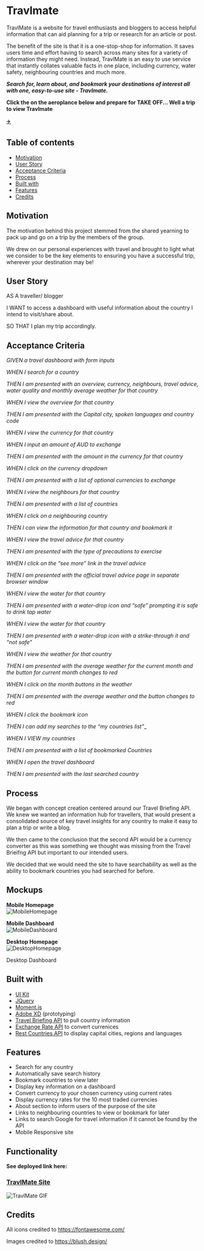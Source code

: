 # Travlmate
TravlMate is a website for travel enthusiasts and bloggers to access helpful information that can aid planning for a trip or research for an article or post.

The benefit of the site is that it is a one-stop-shop for information. It saves users time and effort having to search across many sites for a variety of information they might need. Instead, TravlMate is an easy to use service that instantly collates valuable facts in one place, including currency, water safety, neighbouring countries and much more.

<i><b> Search for, learn about, and bookmark your destinations of interest all with one, easy-to-use site -  Travlmate. </i></b>


<b> Click the on the aeroplance below and prepare for TAKE OFF... Well a trip to view Travlmate </b>

<a href="https://ffakih5.github.io/Travelmate/"> ✈️</a>

## Table of contents
  - [Motivation](#motivation)
  - [User Story](#userstory)
  - [Acceptance Criteria](#acceptancecriteria)
  - [Process](#process)
  - [Built with](#built-with)
  - [Features](#features)
  - [Credits](#credits)

## Motivation
The motivation behind this project stemmed from the shared yearning to pack up and go on a trip by the members of the group. 

We drew on our personal experiences with travel and brought to light what we consider to be the key elements to ensuring you have a successful trip, wherever your destination may be!

## User Story
AS A traveller/ blogger 

I WANT to access a dashboard with useful information about the country I intend to visit/share about.

SO THAT I plan my trip accordingly.


## Acceptance Criteria
_GIVEN a travel dashboard with form inputs_

_WHEN I search for a country_

_THEN I am presented with an overview, currency, neighbours, travel advice, water quality and monthly average weather for that country_

_WHEN I view the overview for that country_

_THEN I am presented with the Capital city, spoken languages and country code_

_WHEN I view the currency for that country_ 

_WHEN I input an amount of AUD to exchange_

_THEN I am presented with the amount in the currency for that country_ 

_WHEN I click on the currency dropdown_

_THEN I am presented with a list of optional currencies to exchange_

_WHEN I view the neighbours for that country_ 

_THEN I am presented with a list of countries_

_WHEN I click on a neighbouring country_

_THEN I can view the information for that country and bookmark it_

_WHEN I view the travel advice for that country_

_THEN I am presented with the type of precautions to exercise_

_WHEN I click on the “see more” link in the travel advice_

_THEN I am presented with the official travel advice page in separate browser window_

_WHEN I view the water for that country_

_THEN I am presented with a water-drop icon and “safe” prompting it is safe to drink tap water_

_WHEN I view the water for that country_

_THEN I am presented with a water-drop icon with a strike-through it and “not safe”_

_WHEN I view the weather for that country_ 

_THEN I am presented with the average weather for the current month and the button for current month changes to red_

_WHEN I click on the month buttons in the weather_

_THEN I am presented with the average weather and the button changes to red_

_WHEN I click the bookmark icon_

_THEN I can add my searches to the “my countries list”__

_WHEN I VIEW my countries_

_THEN I am presented with a list of bookmarked Countries_

_WHEN I open the travel dashboard_

_THEN I am presented with the last searched country_


## Process
We began with concept creation centered around our Travel Briefing API. We knew we wanted an information hub for travellers, that would present a consolidated source of key travel insights for any country to make it easy to plan a trip or write a blog. 

We then came to the conclusion that the second API would be a currency converter as this was something we thought was missing from the Travel Brieifng API but important to our intended users.

We decided that we would need the site to have searchability as well as the ability to bookmark countries you had searched for before.


## Mockups
<b>Mobile Homepage</b></br>
![MobileHomepage](https://github.com/ffakih5/Travelmate/blob/suzie-test/assets/images/Screenshots/MobileHomepage.png?raw=true)

<b>Mobile Dashboard</b></br>
![MobileDashboard](https://github.com/ffakih5/Travelmate/blob/suzie-test/assets/images/Screenshots/MobileDashboard.png?raw=true)

<b>Desktop Homepage</b></br>
![DesktopHomepage](https://github.com/ffakih5/Travelmate/blob/main/assets/images/Screenshots/Desktop_Homepage.png?raw=true)


Desktop Dashboard

## Built with
- [UI Kit](https://getbootstrap.com/)
- [JQuery](https://jquery.com/)
- [Moment.js](https://momentjs.com/)
- [Adobe XD](https://www.adobe.com/au/products/xd.html) (prototyping)
- [Travel Briefing API](https://travelbriefing.org/api) to pull country information
- [Exchange Rate API](https://ratesapi.io/) to convert currenices
- [Rest Countries API](https://restcountries.eu/) to display capital cities, regions and languages

## Features
- Search for any country 
- Automatically save search history 
- Bookmark countries to view later
- Display key information on a dashboard
- Convert currency to your chosen currency using current rates
- Display currency rates for the 10 most traded currencies
- About section to inform users of the purpose of the site
- Links to neighbouring countries to view or bookmark for later
- Links to search Google for travel information if it cannot be found by the API
- Mobile Responsive site


## Functionality 
<b>See deployed link here:</b><br>
<h3><a href="https://ffakih5.github.io/Travelmate/dashboard/index.html"> TravlMate Site</a></h3>

![TravlMate GIF](https://media.giphy.com/media/Pl8Mj1FI477DKdaJwg/giphy.gif)

## Credits
All icons credited to https://fontawesome.com/

Images credited to https://blush.design/